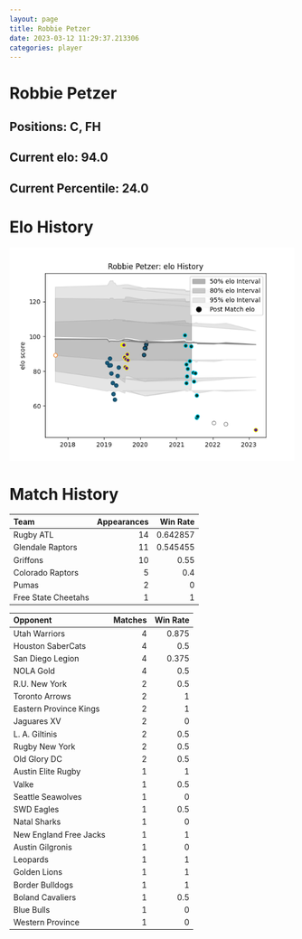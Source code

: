 ```yaml
---  
layout: page  
title: Robbie Petzer  
date: 2023-03-12 11:29:37.213306  
categories: player  
---
```

# Robbie Petzer

## Positions: C, FH

## Current elo: 94.0

## Current Percentile: 24.0

# Elo History


![elo history](history_RobbiePetzer.png)
# Match History


| Team                |   Appearances |   Win Rate |
|:--------------------|--------------:|-----------:|
| Rugby ATL           |            14 |   0.642857 |
| Glendale Raptors    |            11 |   0.545455 |
| Griffons            |            10 |   0.55     |
| Colorado Raptors    |             5 |   0.4      |
| Pumas               |             2 |   0        |
| Free State Cheetahs |             1 |   1        |

| Opponent               |   Matches |   Win Rate |
|:-----------------------|----------:|-----------:|
| Utah Warriors          |         4 |      0.875 |
| Houston SaberCats      |         4 |      0.5   |
| San Diego Legion       |         4 |      0.375 |
| NOLA Gold              |         4 |      0.5   |
| R.U. New York          |         2 |      0.5   |
| Toronto Arrows         |         2 |      1     |
| Eastern Province Kings |         2 |      1     |
| Jaguares XV            |         2 |      0     |
| L. A. Giltinis         |         2 |      0.5   |
| Rugby New York         |         2 |      0.5   |
| Old Glory DC           |         2 |      0.5   |
| Austin Elite Rugby     |         1 |      1     |
| Valke                  |         1 |      0.5   |
| Seattle Seawolves      |         1 |      0     |
| SWD Eagles             |         1 |      0.5   |
| Natal Sharks           |         1 |      0     |
| New England Free Jacks |         1 |      1     |
| Austin Gilgronis       |         1 |      0     |
| Leopards               |         1 |      1     |
| Golden Lions           |         1 |      1     |
| Border Bulldogs        |         1 |      1     |
| Boland Cavaliers       |         1 |      0.5   |
| Blue Bulls             |         1 |      0     |
| Western Province       |         1 |      0     |